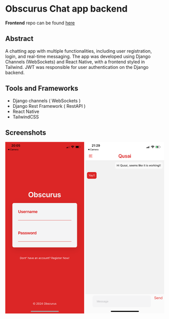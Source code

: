 # Obscurus Chat app backend

**Frontend** repo can be found [here](https://github.com/Qabudhaim/chat-app-frontend)

## Abstract
A chatting app with multiple functionalities, including user registration, login, and real-time messaging. The app was developed using Django Channels (WebSockets) and React Native, with a frontend styled in Tailwind. JWT was responsible for user authentication on the Django backend. 

## Tools and Frameworks
- Django channels ( WebSockets )
- Django Rest Framework ( RestAPI )
- React Native
- TailwindCSS

## Screenshots
<img src="chat1.png" width=250>
<img src="chat2.png" width=250>


